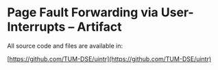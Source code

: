 # Page Fault Forwarding via User-Interrupts – Artifact

All source code and files are available in:

[https://github.com/TUM-DSE/uintr](https://github.com/TUM-DSE/uintr)